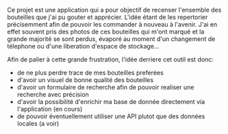 
Ce projet est une application qui a pour objectif de recenser l'ensemble des bouteilles que j'ai pu gouter et apprécier.
L'idée étant de les repertorier précisemment afin de pouvoir les commander à nouveau à l'avenir.
J'ai en effet souvent pris des photos de ces bouteilles qui m'ont marqué et la grande majorité se sont perdus, évaporé au moment d'un changement de télephone ou d'une liberation d'espace de stockage...

Afin de palier à cette grande frustration, l'idée derriere cet outil est donc:
- de ne plus perdre trace de mes bouteilles preferées
- d'avoir un visuel de bonne qualité des bouteilles
- d'avoir un formulaire de recherche afin de pouvoir realiser une recherche avec précision
- d'avoir la possibilité d'enrichir ma base de donnée directement via l'application (en cours)
- de pouvoir éventuellement utiliser une API plutot que des données locales (a voir)
